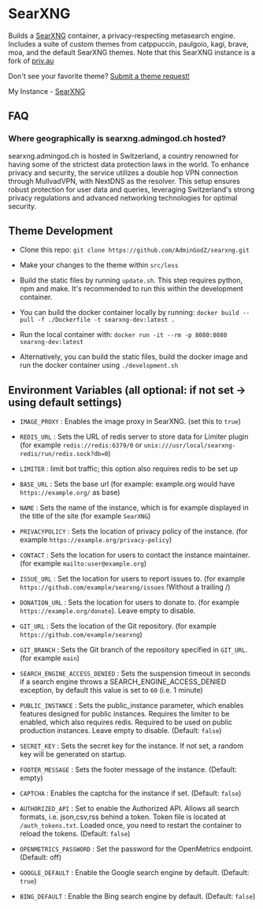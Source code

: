 # SearXNG

Builds a [SearXNG](https://github.com/searxng/searxng) container, a privacy-respecting metasearch engine. Includes a suite of custom themes from catppuccin, paulgoio, kagi, brave, moa, and the default SearXNG themes. Note that this SearXNG instance is a fork of [priv.au](https://github.com/privau/searxng)

Don't see your favorite theme? [Submit a theme request!](https://github.com/privau/searxng/issues/new?assignees=&labels=bug&projects=&template=theme-request.md)

My Instance - [SearXNG](https://searxng.admingod.ch/)

## FAQ

### Where geographically is searxng.admingod.ch hosted?

searxng.admingod.ch is hosted in Switzerland, a country renowned for having some of the strictest data protection laws in the world. To enhance privacy and security, the service utilizes a double hop VPN connection through MullvadVPN, with NextDNS as the resolver. This setup ensures robust protection for user data and queries, leveraging Switzerland's strong privacy regulations and advanced networking technologies for optimal security.

## Theme Development

* Clone this repo: ```git clone https://github.com/AdminGodZ/searxng.git```

* Make your changes to the theme within `src/less`

* Build the static files by running `update.sh`. This step requires python, npm and make. It's recommended to run this within the development container.

* You can build the docker container locally by running: ```docker build --pull -f ./Dockerfile -t searxng-dev:latest .```

* Run the local container with: ```docker run -it --rm -p 8080:8080 searxng-dev:latest```

* Alternatively, you can build the static files, build the docker image and run the docker container using `./development.sh`

## Environment Variables (all optional: if not set -> using default settings)

* ```IMAGE_PROXY``` : Enables the image proxy in SearXNG. (set this to `true`)

* ```REDIS_URL``` : Sets the URL of redis server to store data for Limiter plugin (for example `redis://redis:6379/0` or `unix:///usr/local/searxng-redis/run/redis.sock?db=0`)

* ```LIMITER``` : limit bot traffic; this option also requires redis to be set up

* ```BASE_URL``` : Sets the base url (for example: example.org would have `https://example.org/` as base)

* ```NAME``` : Sets the name of the instance, which is for example displayed in the title of the site (for example `SearXNG`)

* ```PRIVACYPOLICY``` : Sets the location of privacy policy of the instance. (for example `https://example.org/privacy-policy`)

* ```CONTACT``` : Sets the location for users to contact the instance maintainer. (for example `mailto:user@example.org`)

* ```ISSUE_URL``` : Set the location for users to report issues to. (for example `https://github.com/example/searxng/issues` !Without a trailing /)

* ```DONATION_URL``` : Sets the location for users to donate to. (for example `https://example.org/donate`). Leave empty to disable.

* ```GIT_URL``` : Sets the location of the Git repository. (for example `https://github.com/example/searxng`)

* ```GIT_BRANCH``` : Sets the Git branch of the repository specified in `GIT_URL`. (for example `main`)

* ```SEARCH_ENGINE_ACCESS_DENIED``` : Sets the suspension timeout in seconds if a search engine throws a SEARCH_ENGINE_ACCESS_DENIED exception, by default this value is set to ```60``` (i.e. 1 minute)

* ```PUBLIC_INSTANCE``` : Sets the public_instance parameter, which enables features designed for public instances. Requires the limiter to be enabled, which also requires redis. Required to be used on public production instances. Leave empty to disable. (Default: `false`)

* ```SECRET_KEY``` : Sets the secret key for the instance. If not set, a random key will be generated on startup.

* ```FOOTER_MESSAGE``` : Sets the footer message of the instance. (Default: empty)

* ```CAPTCHA``` : Enables the captcha for the instance if set. (Default: `false`)

* ```AUTHORIZED_API``` : Set to enable the Authorized API. Allows all search formats, i.e. json,csv,rss behind a token. Token file is located at `/auth_tokens.txt`. Loaded once, you need to restart the container to reload the tokens. (Default: `false`)

* ```OPENMETRICS_PASSWORD``` : Set the password for the OpenMetrics endpoint. (Default: off)

* ```GOOGLE_DEFAULT``` : Enable the Google search engine by default. (Default: `true`)

* ```BING_DEFAULT``` : Enable the Bing search engine by default. (Default: `false`)
